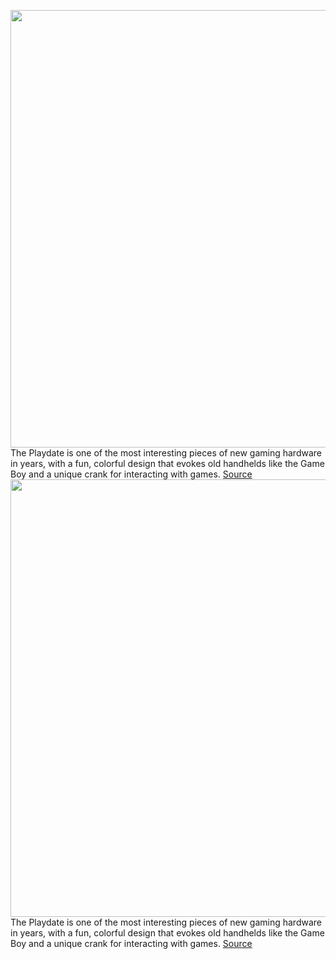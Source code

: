 <img src='https://cdn.vox-cdn.com/thumbor/P3JqnGNxaSaZcxgkBt-TFaYcntI=/0x0:5055x3791/1200x800/filters:focal(2124x1492:2932x2300)/cdn.vox-cdn.com/uploads/chorus_image/image/69765475/KTqHw5sPOfPaw4qw.0.jpeg' width='700px' /><br/>
The Playdate is one of the most interesting pieces of new gaming hardware in years, with a fun, colorful design that evokes old handhelds like the Game Boy and a unique crank for interacting with games.
<a href='https://www.theverge.com/2021/8/23/22638347/panic-playdate-ifixit-teardown-crank-parts'> Source <a/><img src='https://cdn.vox-cdn.com/thumbor/P3JqnGNxaSaZcxgkBt-TFaYcntI=/0x0:5055x3791/1200x800/filters:focal(2124x1492:2932x2300)/cdn.vox-cdn.com/uploads/chorus_image/image/69765475/KTqHw5sPOfPaw4qw.0.jpeg' width='700px' /><br/>
The Playdate is one of the most interesting pieces of new gaming hardware in years, with a fun, colorful design that evokes old handhelds like the Game Boy and a unique crank for interacting with games.
<a href='https://www.theverge.com/2021/8/23/22638347/panic-playdate-ifixit-teardown-crank-parts'> Source <a/>